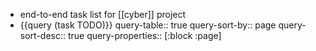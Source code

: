 - end-to-end task list for [[cyber]] project
- {{query (task TODO)}}
  query-table:: true
  query-sort-by:: page
  query-sort-desc:: true
  query-properties:: [:block :page]